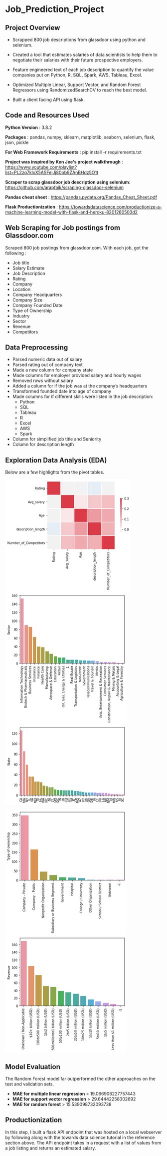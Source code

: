 # Job_Prediction_Project


## Project Overview

 * Scrapped 800 job descriptions from glassdoor using python and selenium.

 * Created a tool that estimates salaries of data scientists to help them to negotiate their salaries with
   their future prospective employers.

 * Feature engineered text of each job description to quantify the value companies put on Python, R,
     SQL, Spark, AWS, Tableau, Excel.

 * Optimized Multiple Linear, Support Vector, and Random Forest Regressors using
   RandomizedSearchCV to reach the best model.

 * Built a client facing API using flask.

## Code and Resources Used

**Python Version** : 3.8.2

**Packages** : pandas, numpy, sklearn, matplotlib, seaborn, selenium, flask, json, pickle

**For Web Framework Requirements** : pip install -r requirements.txt

**Project was inspired by Ken Jee's project walkthrough** : https://www.youtube.com/playlist?list=PL2zq7klxX5ASFejJj80ob9ZAnBHdz5O1t

**Scraper to scrap glassdoor job description using selenium**: https://github.com/arapfaik/scraping-glassdoor-selenium

**Pandas cheat sheet** : https://pandas.pydata.org/Pandas_Cheat_Sheet.pdf

**Flask Productionization** : https://towardsdatascience.com/productionize-a-machine-learning-model-with-flask-and-heroku-8201260503d2

## Web Scraping for Job postings from Glassdoor.com

Scraped 800 job postings from glassdoor.com. With each job, got the following :

 * Job title
 * Salary Estimate
 * Job Description
 * Rating
 * Company
 * Location
 * Company Headquarters
 * Company Size
 * Company Founded Date
 * Type of Ownership
 * Industry
 * Sector
 * Revenue
 * Competitors

## Data Preprocessing

* Parsed numeric data out of salary
* Parsed rating out of company text
* Made a new column for company state
* Made columns for employer provided salary and hourly wages
* Removed rows without salary
* Added a column for if the job was at the company’s headquarters
* Transformed founded date into age of company
* Made columns for if different skills were listed in the job description:
   * Python
   * SQL
   * Tableau
   * R
   * Excel
   * AWS
   * Spark
* Column for simplified job title and Seniority
* Column for description length

## Exploration Data Analysis (EDA)

Below are a few highlights from the pivot tables.

![alt text](https://github.com/Harshal131/Job_Prediction_Project/blob/master/EDA_findings/Corealtion%20Matrix.png "Corelation Matrix")
![alt text](https://github.com/Harshal131/Job_Prediction_Project/blob/master/EDA_findings/Sectors%20investment%20in%20data%20scientist.png "Job Opportunities by different Sectors")
![alt text](https://github.com/Harshal131/Job_Prediction_Project/blob/master/EDA_findings/State%20investment%20in%20data%20scientist.png "Job Opportunities by different States")

![alt text](https://github.com/Harshal131/Job_Prediction_Project/blob/master/EDA_findings/Ownerships%20investment%20in%20data%20scientist.png "Job Opportunities by different Ownerships" )
![alt text](https://github.com/Harshal131/Job_Prediction_Project/blob/master/EDA_findings/Companies_Revenue.png "Companies Revenue")

## Model Evaluation 

The Random Forest model far outperformed the other approaches on the test and validation sets. 
*	**MAE for multiple linear regression** > 19.066906227757443
* **MAE for support vector regression** > 29.64442258302692
* **MAE for random forest** > 15.539098732093738

## Productionization 

In this step, I built a flask API endpoint that was hosted on a local webserver by following along with the towards data science tutorial in the reference section above. The API endpoint takes in a request with a list of values from a job listing and returns an estimated salary. 

